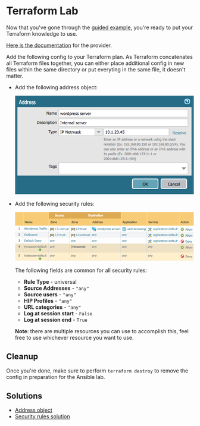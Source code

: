 # Terraform Lab

Now that you've gone through the [guided example](example-terraform.md),
you're ready to put your Terraform knowledge to use.

[Here is the documentation](https://www.terraform.io/docs/providers/panos/index.html)
for the provider.

Add the following config to your Terraform plan.  As Terraform concatenates
all Terraform files together, you can either place additional config in
new files within the same directory or put everyting in the same file, it
doesn't matter.

* Add the following address object:
  
  ![Wordpress Server address object](../pics/wordpress.png)
  
* Add the following security rules:
  
  ![security policy](../pics/security-policy.png)
  
  The following fields are common for all security rules:
  
  * **Rule Type** - universal
  * **Source Addresses** - `"any"`
  * **Source users** - `"any"`
  * **HIP Profiles** - `"any"`
  * **URL categories** - `"any"`
  * **Log at session start** - `False`
  * **Log at session end** - `True`
  
  **Note**:  there are multiple resources you can use to accomplish this,
  feel free to use whichever resource you want to use.


## Cleanup

Once you're done, make sure to perform `terraform destroy` to remove the
config in preparation for the Ansible lab.


## Solutions

* [Address object](ao-terraform.md)
* [Security rules solution](sp-terraform.md)
